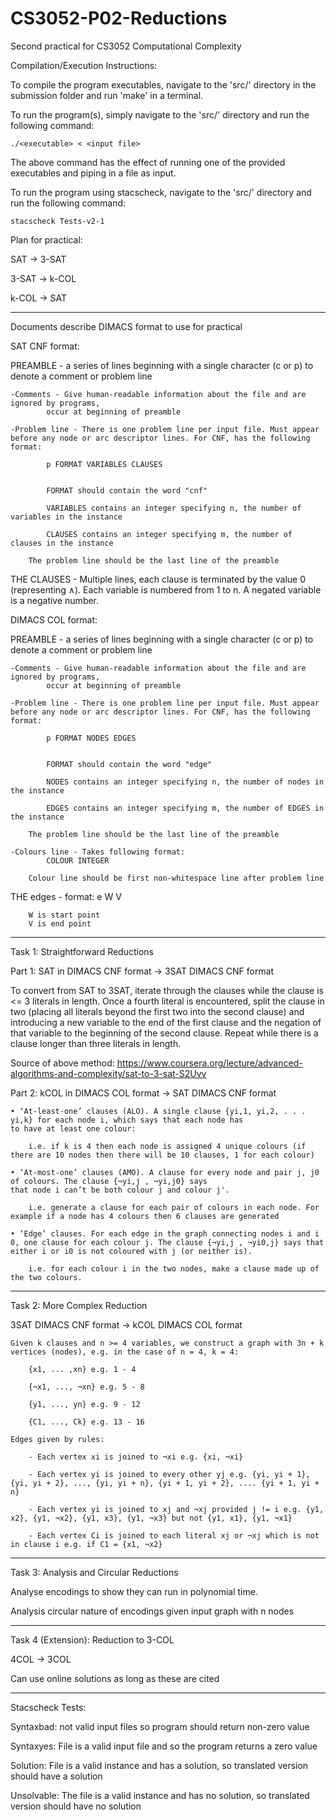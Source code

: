 # CS3052-P02-Reductions
Second practical for CS3052 Computational Complexity

Compilation/Execution Instructions:

To compile the program executables, navigate to the 'src/' directory in the submission folder and run 'make' in a terminal.

To run the program(s), simply navigate to the 'src/' directory and run the following command:

	./<executable> < <input file>

The above command has the effect of running one of the provided executables and piping in a file as input.

To run the program using stacscheck, navigate to the 'src/' directory and run the following command:

	stacscheck Tests-v2-1



Plan for practical:

SAT -> 3-SAT

3-SAT -> k-COL

k-COL -> SAT

--------------------------------------------------

Documents describe DIMACS format to use for practical

SAT CNF format:

PREAMBLE - a series of lines beginning with a single character (c or p) to denote
a comment or problem line

	-Comments - Give human-readable information about the file and are ignored by programs,
		    occur at beginning of preamble

	-Problem line - There is one problem line per input file. Must appear before any node or arc descriptor lines. For CNF, has the following format:

			p FORMAT VARIABLES CLAUSES

	
			FORMAT should contain the word "cnf"

			VARIABLES contains an integer specifying n, the number of variables in the instance

			CLAUSES contains an integer specifying m, the number of clauses in the instance

		The problem line should be the last line of the preamble

THE CLAUSES - Multiple lines, each clause is terminated by the value 0 (representing ∧).
	      Each variable is numbered from 1 to n. A negated variable is a negative number.

DIMACS COL format:

PREAMBLE - a series of lines beginning with a single character (c or p) to denote
a comment or problem line

	-Comments - Give human-readable information about the file and are ignored by programs,
		    occur at beginning of preamble

	-Problem line - There is one problem line per input file. Must appear before any node or arc descriptor lines. For CNF, has the following format:

			p FORMAT NODES EDGES

	
			FORMAT should contain the word "edge"

			NODES contains an integer specifying n, the number of nodes in the instance

			EDGES contains an integer specifying m, the number of EDGES in the instance

		The problem line should be the last line of the preamble

	-Colours line - Takes following format:
			COLOUR INTEGER

		Colour line should be first non-whitespace line after problem line

THE edges - format:
		e W V

		W is start point
		V is end point
--------------------------------------------------

Task 1: Straightforward Reductions

Part 1:
SAT in DIMACS CNF format -> 3SAT DIMACS CNF format

To convert from SAT to 3SAT, iterate through the clauses while the clause is <= 3 literals in length. 
Once a fourth literal is encountered, split the clause in two (placing all literals beyond the first two into the second clause) and
introducing a new variable to the end of the first clause and the negation of that variable to the beginning of the second clause.
Repeat while there is a clause longer than three literals in length.

Source of above method: https://www.coursera.org/lecture/advanced-algorithms-and-complexity/sat-to-3-sat-S2Uvv

Part 2:
kCOL in DIMACS COL format -> SAT DIMACS CNF format

	• ‘At-least-one’ clauses (ALO). A single clause {yi,1, yi,2, . . . yi,k} for each node i, which says that each node has
	to have at least one colour:

		i.e. if k is 4 then each node is assigned 4 unique colours (if there are 10 nodes then there will be 10 clauses, 1 for each colour)

	• ‘At-most-one’ clauses (AMO). A clause for every node and pair j, j0 of colours. The clause {¬yi,j , ¬yi,j0} says
	that node i can’t be both colour j and colour j'.

		i.e. generate a clause for each pair of colours in each node. For example if a node has 4 colours then 6 clauses are generated

	• ‘Edge’ clauses. For each edge in the graph connecting nodes i and i 0, one clause for each colour j. The clause {¬yi,j , ¬yi0,j} says that either i or i0 is not coloured with j (or neither is).
		
		i.e. for each colour i in the two nodes, make a clause made up of the two colours.

--------------------------------------------------

Task 2: More Complex Reduction

3SAT DIMACS CNF format -> kCOL DIMACS COL format

	Given k clauses and n >= 4 variables, we construct a graph with 3n + k vertices (nodes), e.g. in the case of n = 4, k = 4:

		{x1, ... ,xn} e.g. 1 - 4
		
		{¬x1, ..., ¬xn} e.g. 5 - 8

		{y1, ..., yn} e.g. 9 - 12

		{C1, ..., Ck} e.g. 13 - 16

	Edges given by rules:

		- Each vertex xi is joined to ¬xi e.g. {xi, ¬xi}

		- Each vertex yi is joined to every other yj e.g. {yi, yi + 1}, {yi, yi + 2}, ..., {yi, yi + n}, {yi + 1, yi + 2}, .... {yi + 1, yi + n}

		- Each vertex yi is joined to xj and ¬xj provided j != i e.g. {y1, x2}, {y1, ¬x2}, {y1, x3}, {y1, ¬x3} but not {y1, x1}, {y1, ¬x1}

		- Each vertex Ci is joined to each literal xj or ¬xj which is not in clause i e.g. if C1 = {x1, ¬x2}

--------------------------------------------------

Task 3: Analysis and Circular Reductions

Analyse encodings to show they can run in polynomial time.

Analysis circular nature of encodings given input graph with n nodes

--------------------------------------------------

Task 4 (Extension): Reduction to 3-COL

4COL -> 3COL

Can use online solutions as long as these are cited

--------------------------------------------------

Stacscheck Tests:

Syntaxbad: not valid input files so program should return non-zero value

Syntaxyes: File is a valid input file and so the program returns a zero value

Solution: File is a valid instance and has a solution, so translated version should have a solution

Unsolvable: The file is a valid instance and has no solution, so translated version should have no solution




































